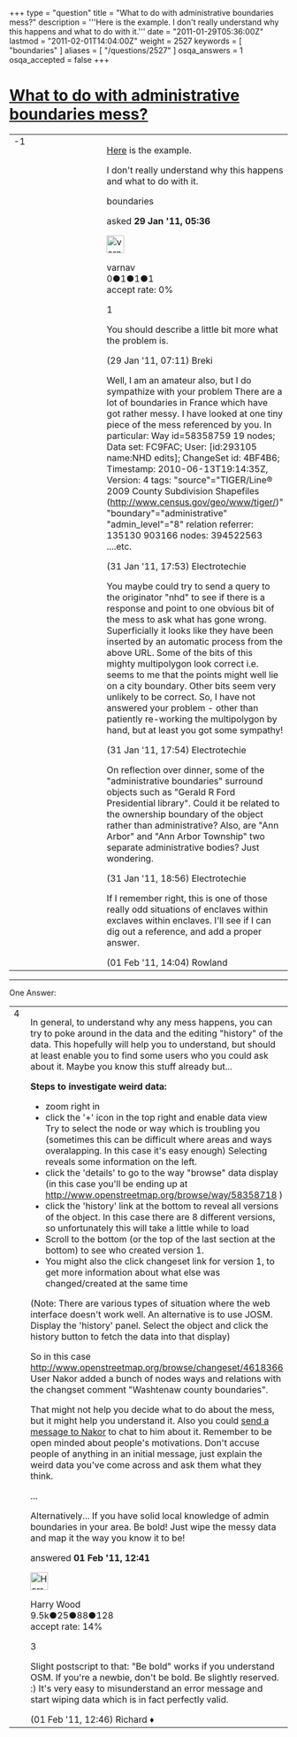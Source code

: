 +++
type = "question"
title = "What to do with administrative boundaries mess?"
description = '''Here is the example. I don&#x27;t really understand why this happens and what to do with it.'''
date = "2011-01-29T05:36:00Z"
lastmod = "2011-02-01T14:04:00Z"
weight = 2527
keywords = [ "boundaries" ]
aliases = [ "/questions/2527" ]
osqa_answers = 1
osqa_accepted = false
+++

<div class="headNormal">

# [What to do with administrative boundaries mess?](/questions/2527/what-to-do-with-administrative-boundaries-mess)

</div>

<div id="main-body">

<div id="askform">

<table id="question-table" style="width:100%;">
<colgroup>
<col style="width: 50%" />
<col style="width: 50%" />
</colgroup>
<tbody>
<tr>
<td style="width: 30px; vertical-align: top"><div class="vote-buttons">
<span id="post-2527-upvote" class="ajax-command post-vote up" rel="nofollow" title="I like this post (click again to cancel)"> </span>
<div id="post-2527-score" class="post-score" title="current number of votes">
-1
</div>
<span id="post-2527-downvote" class="ajax-command post-vote down" rel="nofollow" title="I dont like this post (click again to cancel)"> </span> <span id="favorite-mark" class="ajax-command favorite-mark" rel="nofollow" title="mark/unmark this question as favorite (click again to cancel)"> </span>
<div id="favorite-count" class="favorite-count">
&#10;</div>
</div></td>
<td><div id="item-right">
<div class="question-body">
<p><a href="http://osm.org/go/ZXAugMg2--">Here</a> is the example.</p>
<p>I don't really understand why this happens and what to do with it.</p>
</div>
<div id="question-tags" class="tags-container tags">
<span class="post-tag tag-link-boundaries" rel="tag" title="see questions tagged &#39;boundaries&#39;">boundaries</span>
</div>
<div id="question-controls" class="post-controls">
&#10;</div>
<div class="post-update-info-container">
<div class="post-update-info post-update-info-user">
<p>asked <strong>29 Jan '11, 05:36</strong></p>
<img src="https://secure.gravatar.com/avatar/06355ce79d99f10e206fb3ee973c2f6a?s=32&amp;d=identicon&amp;r=g" class="gravatar" width="32" height="32" alt="varnav&#39;s gravatar image" />
<p><span>varnav</span><br />
<span class="score" title="0 reputation points">0</span><span title="1 badges"><span class="badge1">●</span><span class="badgecount">1</span></span><span title="1 badges"><span class="silver">●</span><span class="badgecount">1</span></span><span title="1 badges"><span class="bronze">●</span><span class="badgecount">1</span></span><br />
<span class="accept_rate" title="Rate of the user&#39;s accepted answers">accept rate:</span> <span title="varnav has no accepted answers">0%</span></p>
</div>
</div>
<div id="comments-container-2527" class="comments-container">
<span id="2529"></span>
<div id="comment-2529" class="comment">
<div id="post-2529-score" class="comment-score">
1
</div>
<div class="comment-text">
<p>You should describe a little bit more what the problem is.</p>
</div>
<div id="comment-2529-info" class="comment-info">
<span class="comment-age">(29 Jan '11, 07:11)</span> <span class="comment-user userinfo">Breki</span>
</div>
</div>
<span id="2615"></span>
<div id="comment-2615" class="comment">
<div id="post-2615-score" class="comment-score">
&#10;</div>
<div class="comment-text">
<p>Well, I am an amateur also, but I do sympathize with your problem There are a lot of boundaries in France which have got rather messy. I have looked at one tiny piece of the mess referenced by you. In particular: Way id=58358759 19 nodes; Data set: FC9FAC; User: [id:293105 name:NHD edits]; ChangeSet id: 4BF4B6; Timestamp: 2010-06-13T19:14:35Z, Version: 4 tags: "source"="TIGER/Line® 2009 County Subdivision Shapefiles (<a href="http://www.census.gov/geo/www/tiger/">http://www.census.gov/geo/www/tiger/</a>)" "boundary"="administrative" "admin_level"="8" relation referrer: 135130 903166 nodes: 394522563 ....etc.</p>
</div>
<div id="comment-2615-info" class="comment-info">
<span class="comment-age">(31 Jan '11, 17:53)</span> <span class="comment-user userinfo">Electrotechie</span>
</div>
</div>
<span id="2616"></span>
<div id="comment-2616" class="comment">
<div id="post-2616-score" class="comment-score">
&#10;</div>
<div class="comment-text">
<p>You maybe could try to send a query to the originator "nhd" to see if there is a response and point to one obvious bit of the mess to ask what has gone wrong. Superficially it looks like they have been inserted by an automatic process from the above URL. Some of the bits of this mighty multipolygon look correct i.e. seems to me that the points might well lie on a city boundary. Other bits seem very unlikely to be correct. So, I have not answered your problem - other than patiently re-working the multipolygon by hand, but at least you got some sympathy!</p>
</div>
<div id="comment-2616-info" class="comment-info">
<span class="comment-age">(31 Jan '11, 17:54)</span> <span class="comment-user userinfo">Electrotechie</span>
</div>
</div>
<span id="2620"></span>
<div id="comment-2620" class="comment">
<div id="post-2620-score" class="comment-score">
&#10;</div>
<div class="comment-text">
<p>On reflection over dinner, some of the "administrative boundaries" surround objects such as "Gerald R Ford Presidential library". Could it be related to the ownership boundary of the object rather than administrative? Also, are "Ann Arbor" and "Ann Arbor Township" two separate administrative bodies? Just wondering.</p>
</div>
<div id="comment-2620-info" class="comment-info">
<span class="comment-age">(31 Jan '11, 18:56)</span> <span class="comment-user userinfo">Electrotechie</span>
</div>
</div>
<span id="2657"></span>
<div id="comment-2657" class="comment">
<div id="post-2657-score" class="comment-score">
&#10;</div>
<div class="comment-text">
<p>If I remember right, this is one of those really odd situations of enclaves within exclaves within enclaves. I'll see if I can dig out a reference, and add a proper answer.</p>
</div>
<div id="comment-2657-info" class="comment-info">
<span class="comment-age">(01 Feb '11, 14:04)</span> <span class="comment-user userinfo">Rowland</span>
</div>
</div>
</div>
<div id="comment-tools-2527" class="comment-tools">
&#10;</div>
<div class="clear">
&#10;</div>
<div id="comment-2527-form-container" class="comment-form-container">
&#10;</div>
<div class="clear">
&#10;</div>
</div></td>
</tr>
</tbody>
</table>

------------------------------------------------------------------------

<div class="tabBar">

<span id="sort-top"></span>

<div class="headQuestions">

One Answer:

</div>

</div>

<span id="2653"></span>

<div id="answer-container-2653" class="answer">

<table style="width:100%;">
<colgroup>
<col style="width: 50%" />
<col style="width: 50%" />
</colgroup>
<tbody>
<tr>
<td style="width: 30px; vertical-align: top"><div class="vote-buttons">
<span id="post-2653-upvote" class="ajax-command post-vote up" rel="nofollow" title="I like this post (click again to cancel)"> </span>
<div id="post-2653-score" class="post-score" title="current number of votes">
4
</div>
<span id="post-2653-downvote" class="ajax-command post-vote down" rel="nofollow" title="I dont like this post (click again to cancel)"> </span>
</div></td>
<td><div class="item-right">
<div class="answer-body">
<p>In general, to understand why any mess happens, you can try to poke around in the data and the editing "history" of the data. This hopefully will help you to understand, but should at least enable you to find some users who you could ask about it. Maybe you know this stuff already but...</p>
<p><strong>Steps to investigate weird data:</strong></p>
<ul>
<li>zoom right in</li>
<li>click the '+' icon in the top right and enable data view Try to select the node or way which is troubling you (sometimes this can be difficult where areas and ways overalapping. In this case it's easy enough) Selecting reveals some information on the left.</li>
<li>click the 'details' to go to the way "browse" data display (in this case you'll be ending up at <a href="http://www.openstreetmap.org/browse/way/58358718"></a><a href="http://www.openstreetmap.org/browse/way/58358718"></a><a href="http://www.openstreetmap.org/browse/way/58358718">http://www.openstreetmap.org/browse/way/58358718</a> )</li>
<li>click the 'history' link at the bottom to reveal all versions of the object. In this case there are 8 different versions, so unfortunately this will take a little while to load</li>
<li>Scroll to the bottom (or the top of the last section at the bottom) to see who created version 1.</li>
<li>You might also the click changeset link for version 1, to get more information about what else was changed/created at the same time</li>
</ul>
<p>(Note: There are various types of situation where the web interface doesn't work well. An alternative is to use JOSM. Display the 'history' panel. Select the object and click the history button to fetch the data into that display)</p>
<p>So in this case <a href="http://www.openstreetmap.org/browse/changeset/4618366"></a><a href="http://www.openstreetmap.org/browse/changeset/4618366"></a><a href="http://www.openstreetmap.org/browse/changeset/4618366">http://www.openstreetmap.org/browse/changeset/4618366</a> User Nakor added a bunch of nodes ways and relations with the changset comment "Washtenaw county boundaries".</p>
<p>That might not help you decide what to do about the mess, but it might help you understand it. Also you could <a href="http://www.openstreetmap.org/message/new/Nakor">send a message to Nakor</a> to chat to him about it. Remember to be open minded about people's motivations. Don't accuse people of anything in an initial message, just explain the weird data you've come across and ask them what they think.</p>
<p>...</p>
<p>Alternatively... If you have solid local knowledge of admin boundaries in your area. Be bold! Just wipe the messy data and map it the way you know it to be!</p>
</div>
<div class="answer-controls post-controls">
&#10;</div>
<div class="post-update-info-container">
<div class="post-update-info post-update-info-user">
<p>answered <strong>01 Feb '11, 12:41</strong></p>
<img src="https://secure.gravatar.com/avatar/9e04333be840d50c6aa66fb112aad77c?s=32&amp;d=identicon&amp;r=g" class="gravatar" width="32" height="32" alt="Harry%20Wood&#39;s gravatar image" />
<p><span>Harry Wood</span><br />
<span class="score" title="9489 reputation points"><span>9.5k</span></span><span title="25 badges"><span class="badge1">●</span><span class="badgecount">25</span></span><span title="88 badges"><span class="silver">●</span><span class="badgecount">88</span></span><span title="128 badges"><span class="bronze">●</span><span class="badgecount">128</span></span><br />
<span class="accept_rate" title="Rate of the user&#39;s accepted answers">accept rate:</span> <span title="Harry Wood has 19 accepted answers">14%</span></p>
</div>
</div>
<div id="comments-container-2653" class="comments-container">
<span id="2654"></span>
<div id="comment-2654" class="comment">
<div id="post-2654-score" class="comment-score">
3
</div>
<div class="comment-text">
<p>Slight postscript to that: "Be bold" works if you understand OSM. If you're a newbie, don't be bold. Be slightly reserved. :) It's very easy to misunderstand an error message and start wiping data which is in fact perfectly valid.</p>
</div>
<div id="comment-2654-info" class="comment-info">
<span class="comment-age">(01 Feb '11, 12:46)</span> <span class="comment-user userinfo">Richard ♦</span>
</div>
</div>
</div>
<div id="comment-tools-2653" class="comment-tools">
&#10;</div>
<div class="clear">
&#10;</div>
<div id="comment-2653-form-container" class="comment-form-container">
&#10;</div>
<div class="clear">
&#10;</div>
</div></td>
</tr>
</tbody>
</table>

</div>

<div class="paginator-container-left">

</div>

</div>

</div>

